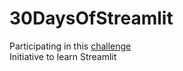 # 30DaysOfStreamlit
Participating in this [challenge](https://share.streamlit.io/streamlit/30days)  
Initiative to learn Streamlit